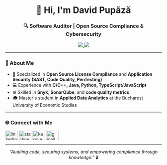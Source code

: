 <h1 align="center">👋 Hi, I'm David Pupăză</h1>
<h3 align="center">🔍 Software Auditor | Open Source Compliance & Cybersecurity</h3>

<p align="center">
  <a href="https://www.linkedin.com/in/davidpupaza/" target="_blank">
    <img src="https://img.shields.io/badge/LinkedIn-0A66C2?style=for-the-badge&logo=linkedin&logoColor=white" />
  </a>
  <a href="mailto:davidpupaza3@gmail.com">
    <img src="https://img.shields.io/badge/Email-davidpupaza3%40gmail.com-red?style=for-the-badge&logo=gmail&logoColor=white" />
  </a>
</p>

---

### 💼 About Me
- 🧠 Specialized in **Open Source License Compliance** and **Application Security (SAST, Code Quality, PenTesting)**  
- 💻 Experience with **C/C++, Java, Python, TypeScript/JavaScript**  
- ⚙️ Skilled in **Snyk**, **SonarQube**, and **code quality metrics**  
- 🎓 Master's student in **Applied Data Analytics** at the Bucharest University of Economic Studies  

---

### 🌐 Connect with Me
<p align="left">
  <a href="https://linkedin.com/in/davidpupaza" target="blank"><img align="center" src="https://cdn.jsdelivr.net/gh/devicons/devicon/icons/linkedin/linkedin-original.svg" alt="linkedin" height="30" width="40" /></a>
  <a href="https://stackoverflow.com/users/17934709" target="blank"><img align="center" src="https://cdn.jsdelivr.net/gh/devicons/devicon/icons/stackoverflow/stackoverflow-original.svg" alt="stackoverflow" height="30" width="40" /></a>
  <a href="https://www.kaggle.com/davidpupaza" target="blank"><img align="center" src="https://cdn.jsdelivr.net/gh/devicons/devicon/icons/kaggle/kaggle-original.svg" alt="kaggle" height="30" width="40" /></a>
  <a href="mailto:davidpupaza3@gmail.com"><img align="center" src="https://cdn.jsdelivr.net/gh/devicons/devicon/icons/google/google-original.svg" alt="gmail" height="30" width="40" /></a>
</p>

---

<p align="center">
  <i>“Auditing code, securing systems, and empowering compliance through knowledge.”</i> 🔒
</p>
